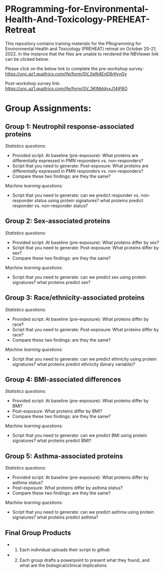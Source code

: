 # PRogramming-for-Environmental-Health-And-Toxicology-PREHEAT-Retreat

This repository contains training materials for the PRogramming for Environmental Health and Toxicology (PREHEAT) retreat on October 20-21, 2022. In the instance that the files are unable to rendered the NBViewer link can be clicked below. 


Please click on the below link to complete the pre-workshop survey:
https://unc.az1.qualtrics.com/jfe/form/SV_0eN4EnD8rtlyyGy
 
Post-workshop survey link:
https://unc.az1.qualtrics.com/jfe/form/SV_3KIMddyxJ14jP8O




# Group Assignments:

## Group 1: Neutrophil response-associated proteins 

*Statistics questions:*

* Provided script: At baseline (pre-exposure): What proteins are differentially expressed in PMN responders vs. non-responders?
* Script that you need to generate: Post-exposure: What proteins are differentially expressed in PMN responders vs. non-responders?
* Compare these two findings: are they the same?

*Machine learning questions:*
* Script that you need to generate: can we predict responder vs. non-responder status using protein signatures? what proteins predict responder vs. non-responder status?


## Group 2: Sex-associated proteins

*Statistics questions:*

* Provided script: At baseline (pre-exposure): What proteins differ by sex?
* Script that you need to generate: Post-exposure: What proteins differ by sex?
* Compare these two findings: are they the same?

*Machine learning questions:*
* Script that you need to generate: can we predict sex using protein signatures? what proteins predict sex?
							
## Group 3: Race/ethnicity-associated proteins

*Statistics questions:*

* Provided script: At baseline (pre-exposure): What proteins differ by race?
* Script that you need to generate: Post-exposure: What proteins differ by race?
* Compare these two findings: are they the same?


*Machine learning questions:*
* Script that you need to generate: can we predict ethnicity using protein signatures? what proteins predict ethnicity (binary variable)?
	
	
## Group 4: BMI-associated differences

*Statistics questions:*

* Provided script: At baseline (pre-exposure): What proteins differ by BMI?
* Post-exposure: What proteins differ by BMI?
* Compare these two findings: are they the same?


*Machine learning questions:*
* Script that you need to generate: can we predict BMI using protein signatures? what proteins predict BMI?

						
## Group 5: Asthma-associated proteins

*Statistics questions:*

* Provided script: At baseline (pre-exposure): What proteins differ by asthma status?
* Post-exposure: What proteins differ by asthma status?
* Compare these two findings: are they the same?


*Machine learning questions:*
* Script that you need to generate: can we predict asthma using protein signatures? what proteins predict asthma?


## Final Group Products
* 1. Each individual uploads their script to github
* 2. Each group drafts a powerpoint to present what they found, and what are the biological/clinical implications

